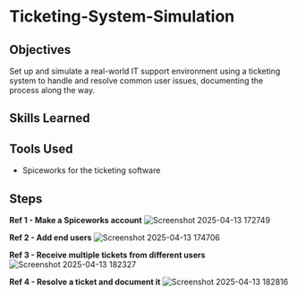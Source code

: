# Ticketing-System-Simulation

## Objectives
Set up and simulate a real-world IT support environment using a ticketing system to handle and resolve common user issues, documenting the process along the way.

## Skills Learned

## Tools Used

- Spiceworks for the ticketing software


## Steps

**Ref 1 - Make a Spiceworks account**
![Screenshot 2025-04-13 172749](https://github.com/user-attachments/assets/ddc0f95f-1c5b-44b9-8727-81b69609117a)

**Ref 2 - Add end users**
![Screenshot 2025-04-13 174706](https://github.com/user-attachments/assets/cafe025f-0413-4be7-8c30-658b77f4c3f9)

**Ref 3 - Receive multiple tickets from different users**
![Screenshot 2025-04-13 182327](https://github.com/user-attachments/assets/098a9075-4a8b-44d5-b1d4-ce3709f8d322)

**Ref 4 - Resolve a ticket and document it**
![Screenshot 2025-04-13 182816](https://github.com/user-attachments/assets/072fb29a-d230-4165-bd50-d8f62f7c9c91)
